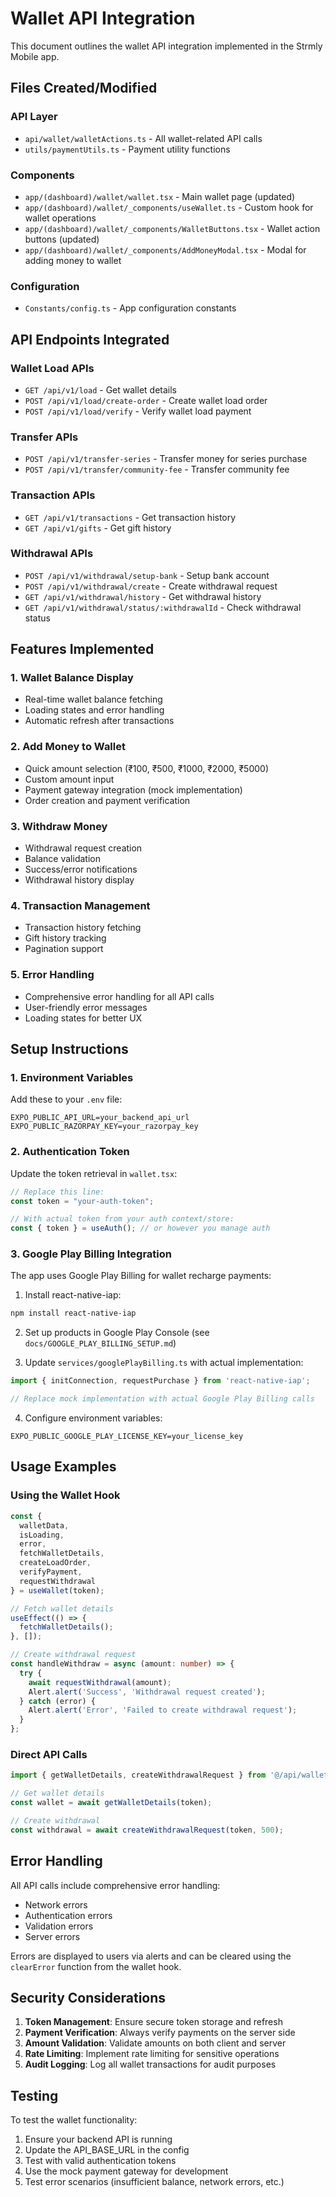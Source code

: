 # Wallet API Integration

This document outlines the wallet API integration implemented in the Strmly Mobile app.

## Files Created/Modified

### API Layer
- `api/wallet/walletActions.ts` - All wallet-related API calls
- `utils/paymentUtils.ts` - Payment utility functions

### Components
- `app/(dashboard)/wallet/wallet.tsx` - Main wallet page (updated)
- `app/(dashboard)/wallet/_components/useWallet.ts` - Custom hook for wallet operations
- `app/(dashboard)/wallet/_components/WalletButtons.tsx` - Wallet action buttons (updated)
- `app/(dashboard)/wallet/_components/AddMoneyModal.tsx` - Modal for adding money to wallet

### Configuration
- `Constants/config.ts` - App configuration constants

## API Endpoints Integrated

### Wallet Load APIs
- `GET /api/v1/load` - Get wallet details
- `POST /api/v1/load/create-order` - Create wallet load order
- `POST /api/v1/load/verify` - Verify wallet load payment

### Transfer APIs
- `POST /api/v1/transfer-series` - Transfer money for series purchase
- `POST /api/v1/transfer/community-fee` - Transfer community fee

### Transaction APIs
- `GET /api/v1/transactions` - Get transaction history
- `GET /api/v1/gifts` - Get gift history

### Withdrawal APIs
- `POST /api/v1/withdrawal/setup-bank` - Setup bank account
- `POST /api/v1/withdrawal/create` - Create withdrawal request
- `GET /api/v1/withdrawal/history` - Get withdrawal history
- `GET /api/v1/withdrawal/status/:withdrawalId` - Check withdrawal status

## Features Implemented

### 1. Wallet Balance Display
- Real-time wallet balance fetching
- Loading states and error handling
- Automatic refresh after transactions

### 2. Add Money to Wallet
- Quick amount selection (₹100, ₹500, ₹1000, ₹2000, ₹5000)
- Custom amount input
- Payment gateway integration (mock implementation)
- Order creation and payment verification

### 3. Withdraw Money
- Withdrawal request creation
- Balance validation
- Success/error notifications
- Withdrawal history display

### 4. Transaction Management
- Transaction history fetching
- Gift history tracking
- Pagination support

### 5. Error Handling
- Comprehensive error handling for all API calls
- User-friendly error messages
- Loading states for better UX

## Setup Instructions

### 1. Environment Variables
Add these to your `.env` file:
```
EXPO_PUBLIC_API_URL=your_backend_api_url
EXPO_PUBLIC_RAZORPAY_KEY=your_razorpay_key
```

### 2. Authentication Token
Update the token retrieval in `wallet.tsx`:
```typescript
// Replace this line:
const token = "your-auth-token";

// With actual token from your auth context/store:
const { token } = useAuth(); // or however you manage auth
```

### 3. Google Play Billing Integration
The app uses Google Play Billing for wallet recharge payments:

1. Install react-native-iap:
```bash
npm install react-native-iap
```

2. Set up products in Google Play Console (see `docs/GOOGLE_PLAY_BILLING_SETUP.md`)

3. Update `services/googlePlayBilling.ts` with actual implementation:
```typescript
import { initConnection, requestPurchase } from 'react-native-iap';

// Replace mock implementation with actual Google Play Billing calls
```

4. Configure environment variables:
```env
EXPO_PUBLIC_GOOGLE_PLAY_LICENSE_KEY=your_license_key
```

## Usage Examples

### Using the Wallet Hook
```typescript
const { 
  walletData, 
  isLoading, 
  error, 
  fetchWalletDetails,
  createLoadOrder,
  verifyPayment,
  requestWithdrawal 
} = useWallet(token);

// Fetch wallet details
useEffect(() => {
  fetchWalletDetails();
}, []);

// Create withdrawal request
const handleWithdraw = async (amount: number) => {
  try {
    await requestWithdrawal(amount);
    Alert.alert('Success', 'Withdrawal request created');
  } catch (error) {
    Alert.alert('Error', 'Failed to create withdrawal request');
  }
};
```

### Direct API Calls
```typescript
import { getWalletDetails, createWithdrawalRequest } from '@/api/wallet/walletActions';

// Get wallet details
const wallet = await getWalletDetails(token);

// Create withdrawal
const withdrawal = await createWithdrawalRequest(token, 500);
```

## Error Handling

All API calls include comprehensive error handling:
- Network errors
- Authentication errors
- Validation errors
- Server errors

Errors are displayed to users via alerts and can be cleared using the `clearError` function from the wallet hook.

## Security Considerations

1. **Token Management**: Ensure secure token storage and refresh
2. **Payment Verification**: Always verify payments on the server side
3. **Amount Validation**: Validate amounts on both client and server
4. **Rate Limiting**: Implement rate limiting for sensitive operations
5. **Audit Logging**: Log all wallet transactions for audit purposes

## Testing

To test the wallet functionality:
1. Ensure your backend API is running
2. Update the API_BASE_URL in the config
3. Test with valid authentication tokens
4. Use the mock payment gateway for development
5. Test error scenarios (insufficient balance, network errors, etc.)